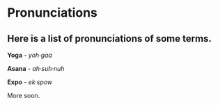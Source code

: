 # Pronunciations

## Here is a list of pronunciations of some terms.


**Yoga** - _yoh·gaa_

**Asana** - _ah·suh·nuh_

**Expo** - _ek·spow_

More soon.
